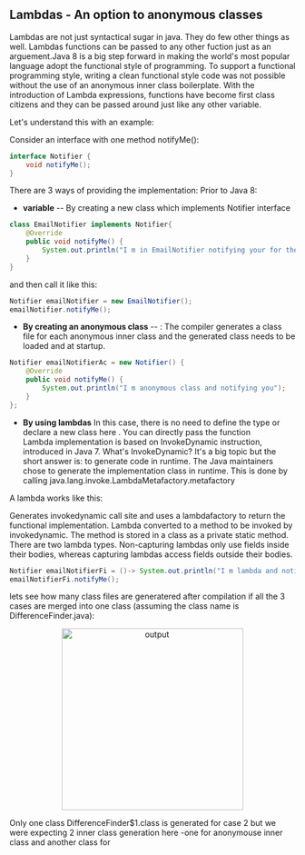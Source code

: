 Lambdas - An option to anonymous classes
-----

Lambdas are not just syntactical sugar in java. They do few other things as well.
Lambdas functions can be passed to any other fuction just as an arguement.Java 8 is a big step forward in making the world's most popular language adopt
the functional style of programming. 
To support a functional programming style,
writing a clean functional style code was not possible without the use of an
anonymous inner class boilerplate. With the introduction of Lambda expressions,
functions have become first class citizens and they can be passed around just
like any other variable.

Let's understand this with an example:

Consider an interface with one method notifyMe():

```java
interface Notifier {
	void notifyMe();
}
```

There are 3 ways of providing the implementation:
Prior to Java 8:
* **variable** -- By creating a new class which implements Notifier interface
```java
class EmailNotifier implements Notifier{
	@Override
	public void notifyMe() {
		System.out.println("I m in EmailNotifier notifying your for the mails");
	}
}
```
and then call it like this:

```java
Notifier emailNotifier = new EmailNotifier();
emailNotifier.notifyMe();
```
	
* **By creating an anonymous class** -- : The compiler generates a class file for each anonymous inner class and the generated class needs to be loaded and at startup.
```java
Notifier emailNotifierAc = new Notifier() {
	@Override
	public void notifyMe() {
		System.out.println("I m anonymous class and notifying you");
	}
};
```

* **By using lambdas** In this case, there is no need to define the type  or declare a new class here . You can directly pass the function	
Lambda implementation is based on InvokeDynamic instruction, introduced in Java 7.
What's InvokeDynamic?
It's a big topic but the short answer is: to generate code in runtime. The Java maintainers chose to
 generate the implementation class in runtime. This is done by calling java.lang.invoke.LambdaMetafactory.metafactory

A lambda works like this:

Generates invokedynamic call site and uses a lambdafactory to return the functional implementation.
Lambda converted to a method to be invoked by invokedynamic.
The method is stored in a class as a private static method.
There are two lambda types. Non-capturing lambdas only use fields inside their bodies, whereas capturing lambdas access fields outside their bodies.

```java
Notifier emailNotifierFi = ()-> System.out.println("I m lambda and notifying you");
emailNotifierFi.notifyMe();
```

lets see how many class files are generatered after compilation if all the 3 cases are merged into one class (assuming the class name is DifferenceFinder.java):

<p align="center">
  <img src="https://github.com/javatechy/java8/blob/master/src/main/java/javatechy/lambdas/subsitute/output.PNG" alt="output" height="320"/>
</p>

Only one class DifferenceFinder$1.class is generated for case 2 but we were expecting 2 inner class generation here -one for anonymouse inner class
and another class for 